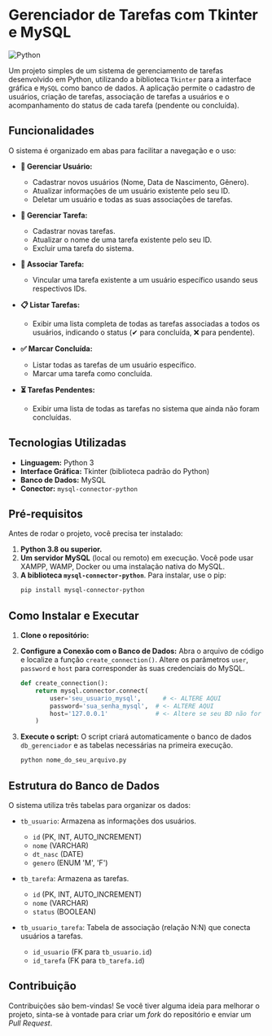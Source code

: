 # Gerenciador de Tarefas com Tkinter e MySQL

![Python](https://img.shields.io/badge/Python-3.8%2B-blue.svg)

Um projeto simples de um sistema de gerenciamento de tarefas desenvolvido em Python, utilizando a biblioteca `Tkinter` para a interface gráfica e `MySQL` como banco de dados. A aplicação permite o cadastro de usuários, criação de tarefas, associação de tarefas a usuários e o acompanhamento do status de cada tarefa (pendente ou concluída).

## Funcionalidades

O sistema é organizado em abas para facilitar a navegação e o uso:

* **👤 Gerenciar Usuário:**
    * Cadastrar novos usuários (Nome, Data de Nascimento, Gênero).
    * Atualizar informações de um usuário existente pelo seu ID.
    * Deletar um usuário e todas as suas associações de tarefas.

* **📝 Gerenciar Tarefa:**
    * Cadastrar novas tarefas.
    * Atualizar o nome de uma tarefa existente pelo seu ID.
    * Excluir uma tarefa do sistema.

* **🔗 Associar Tarefa:**
    * Vincular uma tarefa existente a um usuário específico usando seus respectivos IDs.

* **📋 Listar Tarefas:**
    * Exibir uma lista completa de todas as tarefas associadas a todos os usuários, indicando o status (✔ para concluída, ❌ para pendente).

* **✅ Marcar Concluída:**
    * Listar todas as tarefas de um usuário específico.
    * Marcar uma tarefa como concluída.

* **⏳ Tarefas Pendentes:**
    * Exibir uma lista de todas as tarefas no sistema que ainda não foram concluídas.

## Tecnologias Utilizadas

* **Linguagem:** Python 3
* **Interface Gráfica:** Tkinter (biblioteca padrão do Python)
* **Banco de Dados:** MySQL
* **Conector:** `mysql-connector-python`

## Pré-requisitos

Antes de rodar o projeto, você precisa ter instalado:

1.  **Python 3.8 ou superior.**
2.  **Um servidor MySQL** (local ou remoto) em execução. Você pode usar XAMPP, WAMP, Docker ou uma instalação nativa do MySQL.
3.  **A biblioteca `mysql-connector-python`**. Para instalar, use o pip:
    ```bash
    pip install mysql-connector-python
    ```

## Como Instalar e Executar

1.  **Clone o repositório:**

2.  **Configure a Conexão com o Banco de Dados:**
    Abra o arquivo de código e localize a função `create_connection()`. Altere os parâmetros `user`, `password` e `host` para corresponder às suas credenciais do MySQL.

    ```python
    def create_connection():
        return mysql.connector.connect(
            user='seu_usuario_mysql',      # <- ALTERE AQUI
            password='sua_senha_mysql',  # <- ALTERE AQUI
            host='127.0.0.1'             # <- Altere se seu BD não for local
        )
    ```

3.  **Execute o script:**
    O script criará automaticamente o banco de dados `db_gerenciador` e as tabelas necessárias na primeira execução.

    ```bash
    python nome_do_seu_arquivo.py
    ```

## Estrutura do Banco de Dados

O sistema utiliza três tabelas para organizar os dados:

* `tb_usuario`: Armazena as informações dos usuários.
    * `id` (PK, INT, AUTO_INCREMENT)
    * `nome` (VARCHAR)
    * `dt_nasc` (DATE)
    * `genero` (ENUM 'M', 'F')

* `tb_tarefa`: Armazena as tarefas.
    * `id` (PK, INT, AUTO_INCREMENT)
    * `nome` (VARCHAR)
    * `status` (BOOLEAN)

* `tb_usuario_tarefa`: Tabela de associação (relação N:N) que conecta usuários a tarefas.
    * `id_usuario` (FK para `tb_usuario.id`)
    * `id_tarefa` (FK para `tb_tarefa.id`)

## Contribuição

Contribuições são bem-vindas! Se você tiver alguma ideia para melhorar o projeto, sinta-se à vontade para criar um *fork* do repositório e enviar um *Pull Request*.
